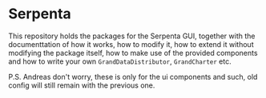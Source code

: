 # Serpenta

This repository holds the packages for the Serpenta GUI, together with the documenttation of how it works, how to modify it, 
how to extend it without modifying the package itself, how to make use of the provided components and how to write your own
`GrandDataDistributor`, `GrandCharter` etc. 


P.S. Andreas don't worry, these is only for the ui components and such, old config will still remain with the previous one.

